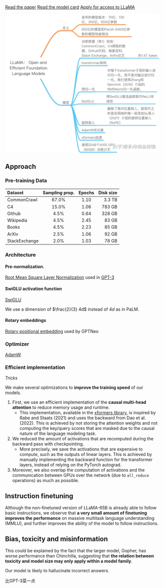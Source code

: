 
[Read the paper](https://arxiv.org/abs/2302.13971)
[Read the model card](https://github.com/facebookresearch/llama/blob/main/MODEL_CARD.md)
[Apply for access to LLaMA](https://docs.google.com/forms/d/e/1FAIpQLSfqNECQnMkycAp2jP4Z9TFX0cGR4uf7b_fBxjY_OjhJILlKGA/viewform)

![600](../../../../Attachments/4.%20Artificial%20intelligence/3.%20Applications/Large%20language%20model/Models/LLaMA/IMG-20240910115137325.png)

## Approach

### Pre-training Data

| Dataset | Sampling prop. | Epochs | Disk size |
| :--- | :---: | :---: | ---: |
| CommonCrawl | 67.0% | 1.10 | 3.3 TB |
| C4 | 15.0% | 1.06 | 783 GB |
| Github | 4.5% | 0.64 | 328 GB |
| Wikipedia | 4.5% | 2.45 | 83 GB |
| Books | 4.5% | 2.23 | 85 GB |
| ArXiv | 2.5% | 1.06 | 92 GB |
| StackExchange | 2.0% | 1.03 | 78 GB |

### Architecture

#### Pre-normalization.

[Root Mean Square Layer Normalization](4.%20Artificial%20intelligence/2.%20Approaches/Artificial%20neural%20network/Normalization.md#Root%20Mean%20Square%20Layer%20Normalization) used in [GPT-3](GPT/GPT-123.md)

#### SwiGLU activation function

[SwiGLU](4.%20Artificial%20intelligence/2.%20Approaches/Artificial%20neural%20network/Activation%20function.md#SwiGLU)

We use a dimension of $\frac{2}{3} 4d$ instead of $4d$ as in PaLM.

#### Rotary embeddings

[Rotary positional embedding](../../../2.%20Approaches/Artificial%20neural%20network/Large%20language%20model/Transformer/Position%20embedding.md#Rotary%20positional%20embedding) used by GPTNeo

### Optimizer

[AdamW](2.%20Approaches/Artificial%20neural%20network/Optimizer.md#AdamW)

### Efficient implementation
*Tricks*

We make several optimizations to **improve the training speed** of our models.

1. First, we use an efficient implementation of the **causal multi-head attention** to reduce memory usage and runtime.
	- This implementation, available in the [xformers library](https://github.com/facebookresearch/xformers), is inspired by Rabe and Staats (2021) and uses the backward from Dao et al. (2022). This is achieved by not storing the attention weights and not computing the key/query scores that are masked due to the causal nature of the language modeling task.
2. We reduced the amount of activations that are recomputed during the backward pass with checkpointing.
	- More precisely, we save the activations that are expensive to compute, such as the outputs of linear layers. This is achieved by manually implementing the backward function for the transformer layers, instead of relying on the PyTorch autograd.
3. Moreover, we also overlap the computation of activations and the communication between GPUs over the network (due to `all_reduce` operations) as much as possible.

## Instruction finetuning

Although the non-finetuned version of LLaMA-65B is already able to follow basic instructions, we observe that **a very small amount of finetuning improves the performance** on massive multitask language understanding (MMLU), and further improves the ability of the model to follow instructions.

## Bias, toxicity and misinformation

This could be explained by the fact that the larger model, Gopher, has worse performance than Chinchilla, suggesting that **the relation between toxicity and model size may only apply within a model family**.

Our model is likely to hallucinate incorrect answers.

比GPT-3菜一点


